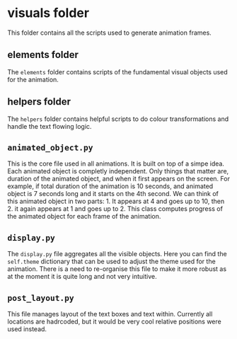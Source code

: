 # visuals folder
This folder contains all the scripts used to generate animation frames.

## elements folder
The `elements` folder contains scripts of the fundamental visual objects used 
for the animation. 

## helpers folder
The `helpers` folder contains helpful scripts to do colour transformations and
handle the text flowing logic.

## `animated_object.py`
This is the core file used in all animations. It is built on top of a simpe
idea. Each animated object is completly independent. Only things that matter
are, duration of the animated object, and when it first appears on the screen.
For example, if total duration of the animation is 10 seconds, and animated 
object is 7 seconds long and it starts on the 4th second. We can think of this
animated object in two parts: 1. It appears at 4 and goes up to 10, then 2.
it again appears at 1 and goes up to 2. This class computes progress of the 
animated object for each frame of the animation.

## `display.py`
The `display.py` file aggregates all the visible objects. Here you can find
the `self.theme` dictionary that can be used to adjust the theme used for the 
animation. There is a need to re-organise this file to make it more robust as
at the moment it is quite long and not very intuitive.

## `post_layout.py`
This file manages layout of the text boxes and text within. Currently all
locations are hadrcoded, but it would be very cool relative positions were used
instead.

